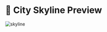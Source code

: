 # 🏢 City Skyline Preview
![skyline](https://github.com/user-attachments/assets/1f0ccb80-14a8-4545-bc63-f88ff22ffa08)
